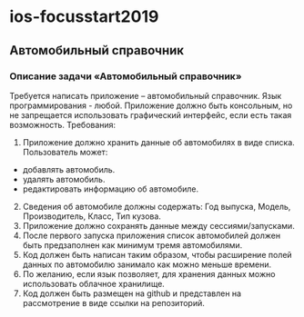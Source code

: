 # ios-focusstart2019

## **Автомобильный справочник**


### **Описание задачи «Автомобильный справочник»**
Требуется написать приложение – автомобильный справочник. Язык программирования - любой.
Приложение должно быть консольным, но не запрещается использовать графический интерфейс,
если есть такая возможность.
Требования:
1. Приложение должно хранить данные об автомобилях в виде списка. Пользователь может:
- добавлять автомобиль.
- удалять автомобиль.
- редактировать информацию об автомобиле.

2. Сведения об автомобиле должны содержать: Год выпуска, Модель, Производитель, Класс,
Тип кузова.
3. Приложение должно сохранять данные между сессиями/запусками.
4. После первого запуска приложения список автомобилей должен быть предзаполнен как
минимум тремя автомобилями.
5. Код должен быть написан таким образом, чтобы расширение полей данных по
автомобилю занимало как можно меньше времени.
6. По желанию, если язык позволяет, для хранения данных можно использовать облачное
хранилище.
7. Код должен быть размещен на github и представлен на рассмотрение в виде ссылки на
репозиторий.